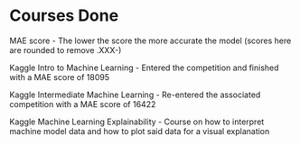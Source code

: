 # Courses Done

MAE score - The lower the score the more accurate the model (scores here are rounded to remove .XXX-)

Kaggle Intro to Machine Learning - Entered the competition and finished with a MAE score of 18095

Kaggle Intermediate Machine Learning - Re-entered the associated competition with a MAE score of 16422

Kaggle Machine Learning Explainability - Course on how to interpret machine model data and how to plot said data for a visual explanation
